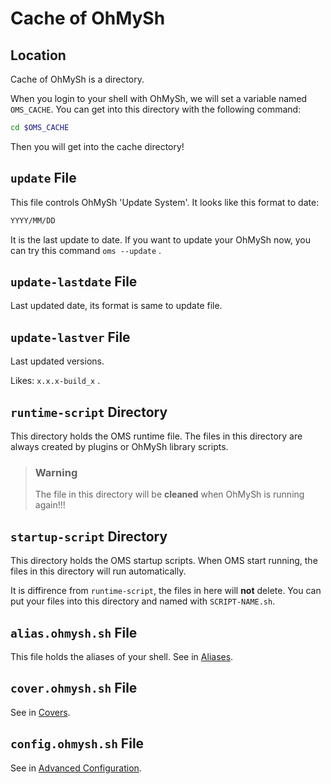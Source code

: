 # Cache of OhMySh

## Location

Cache of OhMySh is a directory.

When you login to your shell with OhMySh, we will set a variable named `OMS_CACHE`. You can get into this directory with the following command:

```bash
cd $OMS_CACHE
```

Then you will get into the cache directory!

## `update` File

This file controls OhMySh 'Update System'. It looks like this format to date:

```bash
YYYY/MM/DD
```

It is the last update to date. If you want to update your OhMySh now, you can try this command `oms --update` .

## `update-lastdate` File

Last updated date, its format is same to update file.

## `update-lastver` File

Last updated versions.

Likes: `x.x.x-build_x` .

## `runtime-script` Directory

This directory holds the OMS runtime file. The files in this directory are always created by plugins or OhMySh library scripts.

> ### Warning
> 
> The file in this directory will be **cleaned** when OhMySh is running again!!!
> 

## `startup-script` Directory

This directory holds the OMS startup scripts. When OMS start running, the files in this directory will run automatically.

It is diffirence from `runtime-script`, the files in here will **not** delete. You can put your files into this directory and named with `SCRIPT-NAME.sh`.

## `alias.ohmysh.sh` File

This file holds the aliases of your shell. See in [Aliases](https://ohmysh.github.io/docs-v2/#/using/alias).

## `cover.ohmysh.sh` File

See in [Covers](/using/cover).

## `config.ohmysh.sh` File

See in [Advanced Configuration](/using/advconfig).
